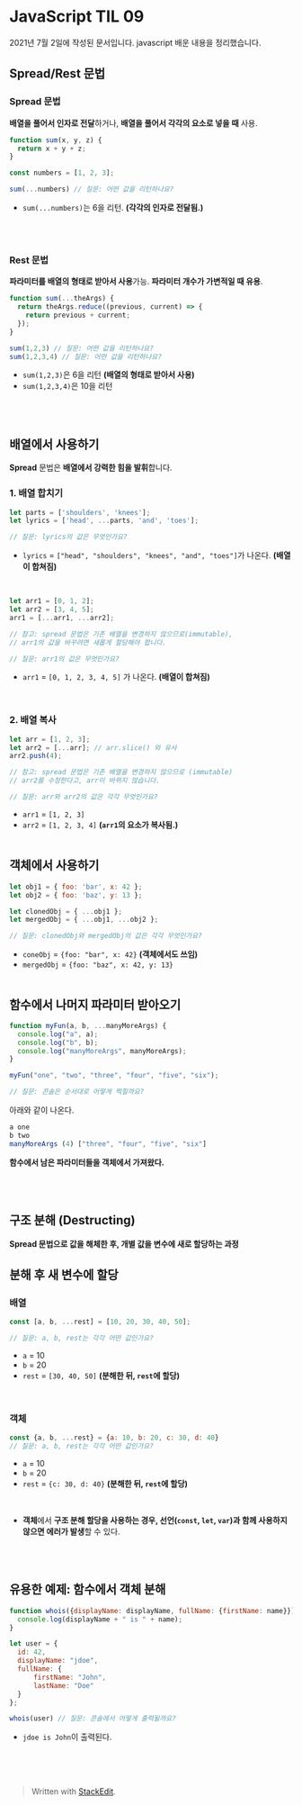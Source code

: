 ﻿# JavaScript TIL 09

2021년 7월 2일에 작성된 문서입니다.
javascript 배운 내용을 정리했습니다.

## Spread/Rest 문법


### Spread 문법

**배열을 풀어서 인자로 전달**하거나, **배열을 풀어서 각각의 요소로 넣을 때** 사용.

```javascript
function sum(x, y, z) {
  return x + y + z;
}

const numbers = [1, 2, 3];

sum(...numbers) // 질문: 어떤 값을 리턴하나요?
```
* `sum(...numbers)`는 6을 리턴. **(각각의 인자로 전달됨.)**

<br><br>

### Rest 문법

**파라미터를 배열의 형태로 받아서 사용**가능. 
**파라미터 개수가 가변적일 때 유용**.

```javascript
function sum(...theArgs) {
  return theArgs.reduce((previous, current) => {
    return previous + current;
  });
}

sum(1,2,3) // 질문: 어떤 값을 리턴하나요?
sum(1,2,3,4) // 질문: 어떤 값을 리턴하나요?
```
* `sum(1,2,3)`은 6을 리턴 **(배열의 형태로 받아서 사용)**
* `sum(1,2,3,4)`은 10을 리턴

<br><br>

## 배열에서 사용하기

**Spread** 문법은 **배열에서 강력한 힘을 발휘**합니다.

### 1. 배열 합치기

```javascript
let parts = ['shoulders', 'knees'];
let lyrics = ['head', ...parts, 'and', 'toes'];

// 질문: lyrics의 값은 무엇인가요?
```
* `lyrics` = `["head", "shoulders", "knees", "and", "toes"]`가 나온다. **(배열이 합쳐짐)**

<br>

```javascript
let arr1 = [0, 1, 2];
let arr2 = [3, 4, 5];
arr1 = [...arr1, ...arr2];  

// 참고: spread 문법은 기존 배열을 변경하지 않으므로(immutable), 
// arr1의 값을 바꾸려면 새롭게 할당해야 합니다.

// 질문: arr1의 값은 무엇인가요?
```
* `arr1` = `[0, 1, 2, 3, 4, 5]` 가 나온다. **(배열이 합쳐짐)**

<br>

### 2. 배열 복사

```javascript
let arr = [1, 2, 3];
let arr2 = [...arr]; // arr.slice() 와 유사
arr2.push(4);  

// 참고: spread 문법은 기존 배열을 변경하지 않으므로 (immutable)
// arr2를 수정한다고, arr이 바뀌지 않습니다.

// 질문: arr와 arr2의 값은 각각 무엇인가요?
```
* `arr1` = `[1, 2, 3]`
* `arr2` = `[1, 2, 3, 4]` **(`arr1`의 요소가 복사됨.)**
<br><br>

## 객체에서 사용하기

```javascript
let obj1 = { foo: 'bar', x: 42 };
let obj2 = { foo: 'baz', y: 13 };

let clonedObj = { ...obj1 };
let mergedObj = { ...obj1, ...obj2 };

// 질문: clonedObj와 mergedObj의 값은 각각 무엇인가요?
```
* `coneObj` = `{foo: "bar", x: 42}` **(객체에서도 쓰임)**
* `mergedObj` = `{foo: "baz", x: 42, y: 13}`
<br><br>

## 함수에서 나머지 파라미터 받아오기

```javascript
function myFun(a, b, ...manyMoreArgs) {
  console.log("a", a);
  console.log("b", b);
  console.log("manyMoreArgs", manyMoreArgs);
}

myFun("one", "two", "three", "four", "five", "six");

// 질문: 콘솔은 순서대로 어떻게 찍힐까요?
```
아래와 같이 나온다.
``` javascript
a one
b two
manyMoreArgs (4) ["three", "four", "five", "six"]
```
**함수에서 남은 파라미터들을 객체에서 가져왔다.**

<br><br>

## 구조 분해 (Destructing)

**Spread 문법으로 값을 해체한 후, 개별 값을 변수에 새로 할당하는 과정**

## 분해 후 새 변수에 할당

### 배열

```javascript
const [a, b, ...rest] = [10, 20, 30, 40, 50];

// 질문: a, b, rest는 각각 어떤 값인가요?
```
* `a` = 10
* `b` = 20
* `rest` = `[30, 40, 50]` **(분해한 뒤, `rest`에 할당)**

<br>

### 객체

```javascript
const {a, b, ...rest} = {a: 10, b: 20, c: 30, d: 40}
// 질문: a, b, rest는 각각 어떤 값인가요?
```
* `a` = 10
* `b` = 20
* `rest` = `{c: 30, d: 40}` **(분해한 뒤, `rest`에 할당)**
<br>

-   **객체**에서 **구조 분해 할당을 사용하는 경우, 선언(`const`, `let`, `var`)과 함께 사용하지 않으면 에러가 발생**할 수 있다.


<br><br>

## 유용한 예제: 함수에서 객체 분해

```javascript
function whois({displayName: displayName, fullName: {firstName: name}}){
  console.log(displayName + " is " + name);
}

let user = {
  id: 42,
  displayName: "jdoe",
  fullName: {
      firstName: "John",
      lastName: "Doe"
  }
};

whois(user) // 질문: 콘솔에서 어떻게 출력될까요?
```
* `jdoe is John`이 출력된다.

<br><br><br>

> Written with [StackEdit](https://stackedit.io/).
